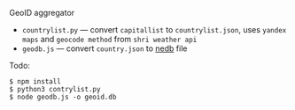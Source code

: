 GeoID aggregator

* `countrylist.py` — convert `capitallist` to `countrylist.json`, uses `yandex maps` and `geocode method` from `shri weather api`
* `geodb.js` — convert `country.json` to [nedb](https://github.com/louischatriot/nedb) file

Todo:

    $ npm install
    $ python3 contrylist.py
    $ node geodb.js -o geoid.db

